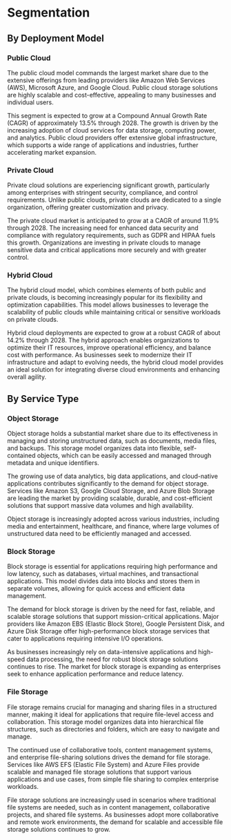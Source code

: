 # Segmentation

## **By Deployment Model**

### **Public Cloud**

The public cloud model commands the largest market share due to the extensive offerings from leading providers like Amazon Web Services (AWS), Microsoft Azure, and Google Cloud. Public cloud storage solutions are highly scalable and cost-effective, appealing to many businesses and individual users.

This segment is expected to grow at a Compound Annual Growth Rate (CAGR) of approximately 13.5% through 2028. The growth is driven by the increasing adoption of cloud services for data storage, computing power, and analytics. Public cloud providers offer extensive global infrastructure, which supports a wide range of applications and industries, further accelerating market expansion.

### **Private Cloud**

Private cloud solutions are experiencing significant growth, particularly among enterprises with stringent security, compliance, and control requirements. Unlike public clouds, private clouds are dedicated to a single organization, offering greater customization and privacy.

The private cloud market is anticipated to grow at a CAGR of around 11.9% through 2028. The increasing need for enhanced data security and compliance with regulatory requirements, such as GDPR and HIPAA fuels this growth. Organizations are investing in private clouds to manage sensitive data and critical applications more securely and with greater control.

### **Hybrid Cloud**

The hybrid cloud model, which combines elements of both public and private clouds, is becoming increasingly popular for its flexibility and optimization capabilities. This model allows businesses to leverage the scalability of public clouds while maintaining critical or sensitive workloads on private clouds.

Hybrid cloud deployments are expected to grow at a robust CAGR of about 14.2% through 2028. The hybrid approach enables organizations to optimize their IT resources, improve operational efficiency, and balance cost with performance. As businesses seek to modernize their IT infrastructure and adapt to evolving needs, the hybrid cloud model provides an ideal solution for integrating diverse cloud environments and enhancing overall agility.

## **By Service Type**

### **Object Storage**

Object storage holds a substantial market share due to its effectiveness in managing and storing unstructured data, such as documents, media files, and backups. This storage model organizes data into flexible, self-contained objects, which can be easily accessed and managed through metadata and unique identifiers.

The growing use of data analytics, big data applications, and cloud-native applications contributes significantly to the demand for object storage. Services like Amazon S3, Google Cloud Storage, and Azure Blob Storage are leading the market by providing scalable, durable, and cost-efficient solutions that support massive data volumes and high availability.

Object storage is increasingly adopted across various industries, including media and entertainment, healthcare, and finance, where large volumes of unstructured data need to be efficiently managed and accessed.

### **Block Storage**

Block storage is essential for applications requiring high performance and low latency, such as databases, virtual machines, and transactional applications. This model divides data into blocks and stores them in separate volumes, allowing for quick access and efficient data management.

The demand for block storage is driven by the need for fast, reliable, and scalable storage solutions that support mission-critical applications. Major providers like Amazon EBS (Elastic Block Store), Google Persistent Disk, and Azure Disk Storage offer high-performance block storage services that cater to applications requiring intensive I/O operations.

As businesses increasingly rely on data-intensive applications and high-speed data processing, the need for robust block storage solutions continues to rise. The market for block storage is expanding as enterprises seek to enhance application performance and reduce latency.

### **File Storage**

File storage remains crucial for managing and sharing files in a structured manner, making it ideal for applications that require file-level access and collaboration. This storage model organizes data into hierarchical file structures, such as directories and folders, which are easy to navigate and manage.

The continued use of collaborative tools, content management systems, and enterprise file-sharing solutions drives the demand for file storage. Services like AWS EFS (Elastic File System) and Azure Files provide scalable and managed file storage solutions that support various applications and use cases, from simple file sharing to complex enterprise workloads.

File storage solutions are increasingly used in scenarios where traditional file systems are needed, such as in content management, collaborative projects, and shared file systems. As businesses adopt more collaborative and remote work environments, the demand for scalable and accessible file storage solutions continues to grow.
